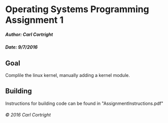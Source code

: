 # Operating Systems Programming Assignment 1
##### Author: Carl Cortright
##### Date: 9/7/2016

## Goal

Complile the linux kernel, manually adding a kernel module.

## Building

Instructions for building code can be found in "AssignmentInstructions.pdf"

###### &copy; 2016 Carl Cortright
